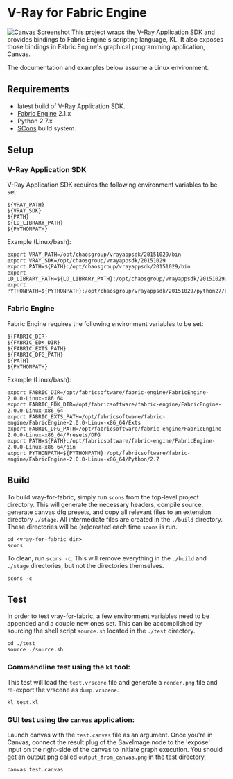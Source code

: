 #                             V-Ray for Fabric Engine
![Canvas Screenshot](https://sjparker.github.io/images/screenshots/canvas.png)
This project wraps the V-Ray Application SDK and provides bindings to Fabric Engine's scripting language, KL. It also exposes those bindings in Fabric Engine's graphical programming application, Canvas.

The documentation and examples below assume a Linux environment.
## Requirements
- latest build of V-Ray Application SDK.
- [Fabric Engine](http://fabricengine.com/get-fabric/) 2.1.x
- Python 2.7.x
- [SCons](https://scons.org/) build system.

## Setup
### V-Ray Application SDK
V-Ray Application SDK requires the following environment variables to be set:
```
${VRAY_PATH}
${VRAY_SDK}
${PATH}
${LD_LIBRARY_PATH}
${PYTHONPATH}
```
Example (Linux/bash):
```
export VRAY_PATH=/opt/chaosgroup/vrayappsdk/20151029/bin
export VRAY_SDK=/opt/chaosgroup/vrayappsdk/20151029
export PATH=${PATH}:/opt/chaosgroup/vrayappsdk/20151029/bin
export LD_LIBRARY_PATH=${LD_LIBRARY_PATH}:/opt/chaosgroup/vrayappsdk/20151029/bin
export PYTHONPATH=${PYTHONPATH}:/opt/chaosgroup/vrayappsdk/20151029/python27/bin
```
### Fabric Engine
Fabric Engine requires the following environment variables to be set:
```
${FABRIC_DIR}
${FABRIC_EDK_DIR}
${FABRIC_EXTS_PATH}
${FABRIC_DFG_PATH}
${PATH}
${PYTHONPATH}
```
Example (Linux/bash):
```
export FABRIC_DIR=/opt/fabricsoftware/fabric-engine/FabricEngine-2.0.0-Linux-x86_64
export FABRIC_EDK_DIR=/opt/fabricsoftware/fabric-engine/FabricEngine-2.0.0-Linux-x86_64
export FABRIC_EXTS_PATH=/opt/fabricsoftware/fabric-engine/FabricEngine-2.0.0-Linux-x86_64/Exts
export FABRIC_DFG_PATH=/opt/fabricsoftware/fabric-engine/FabricEngine-2.0.0-Linux-x86_64/Presets/DFG
export PATH=${PATH}:/opt/fabricsoftware/fabric-engine/FabricEngine-2.0.0-Linux-x86_64/bin
export PYTHONPATH=${PYTHONPATH}:/opt/fabricsoftware/fabric-engine/FabricEngine-2.0.0-Linux-x86_64/Python/2.7
```
## Build
To build vray-for-fabric, simply run `scons` from the top-level project directory. This will generate the necessary headers, compile source, generate canvas dfg presets, and copy all relevant files to an extension directory `./stage`. All intermediate files are created in the `./build` directory. These directories will be (re)created each time `scons` is run.
```
cd <vray-for-fabric dir>
scons
```
To clean, run `scons -c`. This will remove everything in the `./build` and `./stage` directories, but not the directories themselves.
```
scons -c
```
## Test
In order to test vray-for-fabric, a few environment variables need to be appended and a couple new ones set. This can be accomplished by sourcing the shell script `source.sh` located in the `./test` directory.
```
cd ./test
source ./source.sh
```
### Commandline test using the `kl` tool:
This test will load the `test.vrscene` file and generate a `render.png` file and re-export the vrscene as `dump.vrscene`.
```
kl test.kl
```
### GUI test using the `canvas` application:
Launch canvas with the `test.canvas` file as an argument. Once you're in Canvas, connect the result plug of the SaveImage node to the 'expose' input on the right-side of the canvas to initiate graph execution. You should get an output png called `output_from_canvas.png` in the test directory.
```
canvas test.canvas
```
